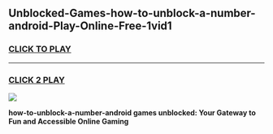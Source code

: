 
## Unblocked-Games-how-to-unblock-a-number-android-Play-Online-Free-1vid1
<h3>
<a href="https://premium76.site?title=how-to-unblock-a-number-android&ref=26A">CLICK TO PLAY</a></h3>
<hr>

<h3>
<a href="https://premium76.site?title=how-to-unblock-a-number-android&ref=26A">CLICK 2 PLAY</a>
  
</h3>

<a href="https://premium76.site?title=how-to-unblock-a-number-android&ref=26A"><img src="https://clearcache.store/games.png"></a>


**how-to-unblock-a-number-android games unblocked: Your Gateway to Fun and Accessible Online Gaming**
